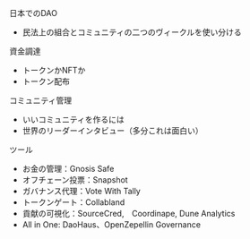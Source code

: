 日本でのDAO
- 民法上の組合とコミュニティの二つのヴィークルを使い分ける

資金調達
- トークンかNFTか
- トークン配布

コミュニティ管理
- いいコミュニティを作るには
- 世界のリーダーインタビュー（多分これは面白い）

ツール
- お金の管理：Gnosis Safe
- オフチェーン投票：Snapshot
- ガバナンス代理：Vote With Tally
- トークンゲート：Collabland
- 貢献の可視化：SourceCred,　Coordinape, Dune Analytics
- All in One: DaoHaus、OpenZepellin Governance
